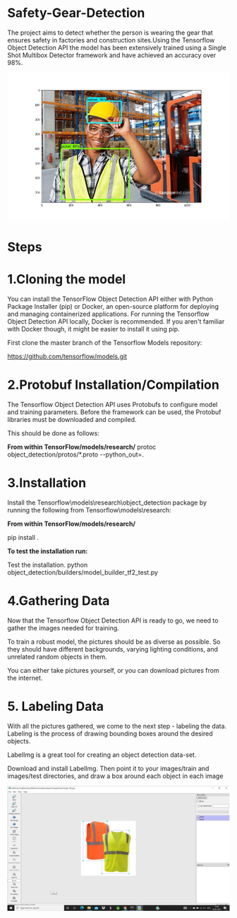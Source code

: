 # Safety-Gear-Detection
The project aims to detect whether the person is wearing the gear that ensures safety in factories and construction sites.Using the Tensorflow Object Detection API the model has been extensively trained using a Single Shot Multibox Detector framework and have achieved an accuracy over 98%.

![](https://github.com/sarthakking5/Safety-Gear-Detection/blob/4da7d2544711652d922bd10509c3986012491610/images/output_gif.gif)

# Steps

# 1.Cloning the model

You can install the TensorFlow Object Detection API either with Python Package Installer (pip) or Docker, an open-source platform for deploying and managing containerized applications. For running the Tensorflow Object Detection API locally, Docker is recommended. If you aren't familiar with Docker though, it might be easier to install it using pip.

First clone the master branch of the Tensorflow Models repository:

https://github.com/tensorflow/models.git

# 2.Protobuf Installation/Compilation

The Tensorflow Object Detection API uses Protobufs to configure model and training parameters. Before the framework can be used, the Protobuf libraries must be downloaded and compiled.

This should be done as follows:

**From within TensorFlow/models/research/**
protoc object_detection/protos/*.proto --python_out=.

# 3.Installation

Install the Tensorflow\models\research\object_detection package by running the following from Tensorflow\models\research:

**From within TensorFlow/models/research/**

pip install .

**To test the installation run:**

Test the installation.
python object_detection/builders/model_builder_tf2_test.py

# 4.Gathering Data

Now that the Tensorflow Object Detection API is ready to go, we need to gather the images needed for training.

To train a robust model, the pictures should be as diverse as possible. So they should have different backgrounds, varying lighting conditions, and unrelated random objects in them.

You can either take pictures yourself, or you can download pictures from the internet.

# 5. Labeling Data

With all the pictures gathered, we come to the next step - labeling the data. Labeling is the process of drawing bounding boxes around the desired objects.

LabelImg is a great tool for creating an object detection data-set.

Download and install LabelImg. Then point it to your images/train and images/test directories, and draw a box around each object in each image

![](https://github.com/sarthakking5/Safety-Gear-Detection/blob/50d8b9ac97380fa5abfccac3877d07eae91fe3fb/images/Screenshot%20(54).png)
